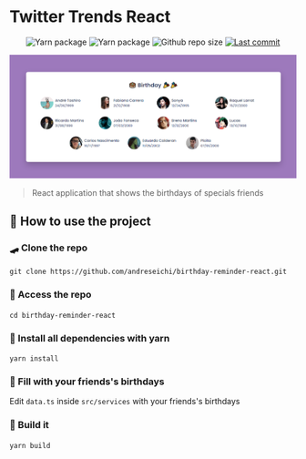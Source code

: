 # Twitter Trends React

<p align="center">
    <img alt="Yarn package" src="https://img.shields.io/badge/Yarn-2C8EBB?style=for-the-badge&logo=yarn&logoColor=fff">
    <img alt="Yarn package" src="https://img.shields.io/badge/React-000?style=for-the-badge&logo=react">
    <img alt="Github repo size" src="https://img.shields.io/github/repo-size/andreseichi/twitter-trends-react?style=for-the-badge">
    <a href="https://github.com/andreseichi/birthday-reminder-react/commits"><img alt="Last commit" src="https://img.shields.io/github/last-commit/andreseichi/birthday-reminder-react?style=for-the-badge" /></a>
</p>

<img src="screenshot.png" alt="Screenshot">

> React application that shows the birthdays of specials friends

## 🚀 How to use the project

### 🛹 Clone the repo

`git clone https://github.com/andreseichi/birthday-reminder-react.git`

### 📒 Access the repo

`cd birthday-reminder-react`

### 🧭 Install all dependencies with yarn

`yarn install`

### 🐾 Fill with your friends's birthdays

Edit `data.ts` inside `src/services` with your friends's birthdays

### 🔨 Build it

`yarn build`
